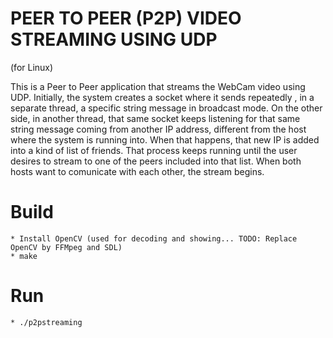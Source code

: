 # PEER TO PEER (P2P) VIDEO STREAMING USING UDP
(for Linux)

This is a Peer to Peer application that streams the WebCam video using UDP.
Initially, the system creates a socket where it sends repeatedly , in a separate thread, a specific string message in broadcast mode. On the other side, in another thread, that same socket keeps listening for that same string message coming from another IP address, different from the host where the system is running into.
When that happens, that new IP is added into a kind of list of friends.
That process keeps running until the user desires to stream to one of the peers included into that list.
When both hosts want to comunicate with each other, the stream begins.

# Build
    * Install OpenCV (used for decoding and showing... TODO: Replace OpenCV by FFMpeg and SDL)
    * make

# Run
    * ./p2pstreaming